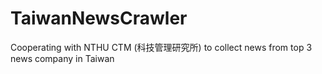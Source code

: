 # TaiwanNewsCrawler
Cooperating with NTHU CTM (科技管理研究所) to collect news from top 3 news company in Taiwan
